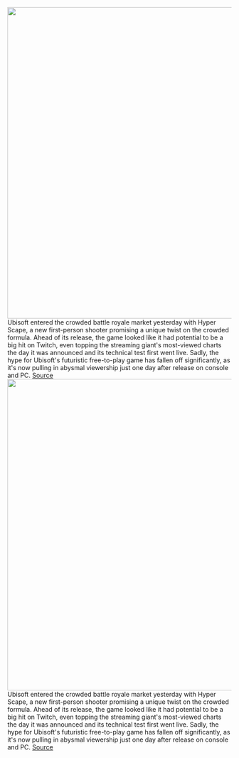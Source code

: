 <img src='https://cdn.vox-cdn.com/thumbor/sojJuRC1OiQ93KZAmZbjaj0iuu4=/0x0:6016x3384/1200x800/filters:focal(2527x1211:3489x2173)/cdn.vox-cdn.com/uploads/chorus_image/image/67194824/hyper_scape_5.0.jpg' width='700px' /><br/>
Ubisoft entered the crowded battle royale market yesterday with Hyper Scape, a new first-person shooter promising a unique twist on the crowded formula. Ahead of its release, the game looked like it had potential to be a big hit on Twitch, even topping the streaming giant's most-viewed charts the day it was announced and its technical test first went live. Sadly, the hype for Ubisoft's futuristic free-to-play game has fallen off significantly, as it's now pulling in abysmal viewership just one day after release on console and PC.
<a href='https://www.theverge.com/2020/8/12/21365476/ubisoft-hyper-scape-twitch-launch-rough-low-viewership-battle-royale'> Source <a/><img src='https://cdn.vox-cdn.com/thumbor/sojJuRC1OiQ93KZAmZbjaj0iuu4=/0x0:6016x3384/1200x800/filters:focal(2527x1211:3489x2173)/cdn.vox-cdn.com/uploads/chorus_image/image/67194824/hyper_scape_5.0.jpg' width='700px' /><br/>
Ubisoft entered the crowded battle royale market yesterday with Hyper Scape, a new first-person shooter promising a unique twist on the crowded formula. Ahead of its release, the game looked like it had potential to be a big hit on Twitch, even topping the streaming giant's most-viewed charts the day it was announced and its technical test first went live. Sadly, the hype for Ubisoft's futuristic free-to-play game has fallen off significantly, as it's now pulling in abysmal viewership just one day after release on console and PC.
<a href='https://www.theverge.com/2020/8/12/21365476/ubisoft-hyper-scape-twitch-launch-rough-low-viewership-battle-royale'> Source <a/>